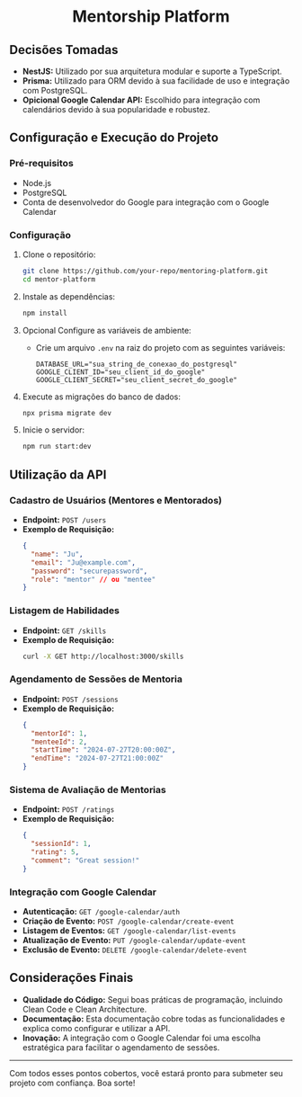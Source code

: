 <div align="center">
    
# Mentorship Platform

</div>

## Decisões Tomadas
- **NestJS:** Utilizado por sua arquitetura modular e suporte a TypeScript.
- **Prisma:** Utilizado para ORM devido à sua facilidade de uso e integração com PostgreSQL.
- **Opicional Google Calendar API:** Escolhido para integração com calendários devido à sua popularidade e robustez.

## Configuração e Execução do Projeto

### Pré-requisitos
- Node.js
- PostgreSQL
- Conta de desenvolvedor do Google para integração com o Google Calendar

### Configuração
1. Clone o repositório:
    ```sh
    git clone https://github.com/your-repo/mentoring-platform.git
    cd mentor-platform
    ```

2. Instale as dependências:
    ```sh
    npm install
    ```

3. Opcional Configure as variáveis de ambiente:
    - Crie um arquivo `.env` na raiz do projeto com as seguintes variáveis:
        ```
        DATABASE_URL="sua_string_de_conexao_do_postgresql"
        GOOGLE_CLIENT_ID="seu_client_id_do_google"
        GOOGLE_CLIENT_SECRET="seu_client_secret_do_google"
        ```

4. Execute as migrações do banco de dados:
    ```sh
    npx prisma migrate dev
    ```

5. Inicie o servidor:
    ```sh
    npm run start:dev
    ```

## Utilização da API

### Cadastro de Usuários (Mentores e Mentorados)
- **Endpoint:** `POST /users`
- **Exemplo de Requisição:**
    ```json
    {
      "name": "Ju",
      "email": "Ju@example.com",
      "password": "securepassword",
      "role": "mentor" // ou "mentee"
    }
    ```

### Listagem de Habilidades
- **Endpoint:** `GET /skills`
- **Exemplo de Requisição:**
    ```sh
    curl -X GET http://localhost:3000/skills
    ```

### Agendamento de Sessões de Mentoria
- **Endpoint:** `POST /sessions`
- **Exemplo de Requisição:**
    ```json
    {
      "mentorId": 1,
      "menteeId": 2,
      "startTime": "2024-07-27T20:00:00Z",
      "endTime": "2024-07-27T21:00:00Z"
    }
    ```

### Sistema de Avaliação de Mentorias
- **Endpoint:** `POST /ratings`
- **Exemplo de Requisição:**
    ```json
    {
      "sessionId": 1,
      "rating": 5,
      "comment": "Great session!"
    }
    ```

### Integração com Google Calendar
- **Autenticação:** `GET /google-calendar/auth`
- **Criação de Evento:** `POST /google-calendar/create-event`
- **Listagem de Eventos:** `GET /google-calendar/list-events`
- **Atualização de Evento:** `PUT /google-calendar/update-event`
- **Exclusão de Evento:** `DELETE /google-calendar/delete-event`

## Considerações Finais
- **Qualidade do Código:** Segui boas práticas de programação, incluindo Clean Code e Clean Architecture.
- **Documentação:** Esta documentação cobre todas as funcionalidades e explica como configurar e utilizar a API.
- **Inovação:** A integração com o Google Calendar foi uma escolha estratégica para facilitar o agendamento de sessões.

---

Com todos esses pontos cobertos, você estará pronto para submeter seu projeto com confiança. Boa sorte!
